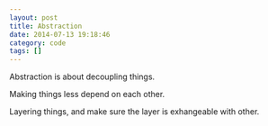 ```yaml
---
layout: post
title: Abstraction
date: 2014-07-13 19:18:46
category: code
tags: []
---
```


Abstraction is about decoupling things.

Making things less depend on each other.

Layering things, and make sure the layer is exhangeable with other.